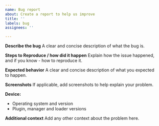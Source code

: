 ```yaml
---
name: Bug report
about: Create a report to help us improve
title: ''
labels: bug
assignees: ''

---
```


**Describe the bug**
A clear and concise description of what the bug is.

**Steps to Reproduce / how did it happen**
Explain how the issue happened, and if you know - how to reproduce it.

**Expected behavior**
A clear and concise description of what you expected to happen.

**Screenshots**
If applicable, add screenshots to help explain your problem.

**Device:**
 - Operating system and version
 - Plugin, manager and loader versions

**Additional context**
Add any other context about the problem here.
